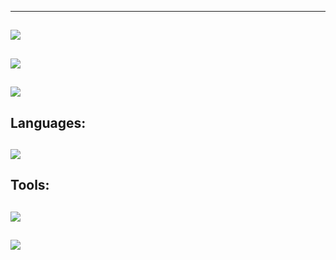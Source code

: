 
---
![](https://github-readme-streak-stats.herokuapp.com/?user=justjamesbond&theme=radical&hide_border=false)<br/>
---
[![](https://lanyard.cnrad.dev/api/577908968458944512)](https://discord.com/users/577908968458944512)
---
<img src="https://count.getloli.com/get/@:justjamesbond?theme=neko"><br>
---
**Languages**:
---
![](https://skillicons.dev/icons?i=js,html,css,tailwind,react,python,cs)
---
**Tools**:
---
![](https://skillicons.dev/icons?i=github,nodejs,vscode,mongo,git)
---
![](https://komarev.com/ghpvc/?username=justjamesbond&color=6607ce)
---
<!---
justjamesbond/justjamesbond is a ✨ special ✨ repository because its `README.md` (this file) appears on your GitHub profile.
You can click the Preview link to take a look at your changes.
--->
